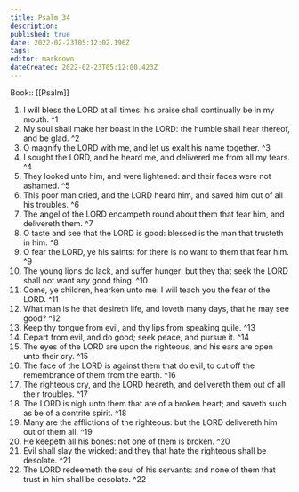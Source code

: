 ```yaml
---
title: Psalm_34
description: 
published: true
date: 2022-02-23T05:12:02.196Z
tags: 
editor: markdown
dateCreated: 2022-02-23T05:12:00.423Z
---
```


 Book:: [[Psalm]]
 1. I will bless the LORD at all times: his praise shall continually be in my mouth. ^1
 2. My soul shall make her boast in the LORD: the humble shall hear thereof, and be glad. ^2
 3. O magnify the LORD with me, and let us exalt his name together. ^3
 4. I sought the LORD, and he heard me, and delivered me from all my fears. ^4
 5. They looked unto him, and were lightened: and their faces were not ashamed. ^5
 6. This poor man cried, and the LORD heard him, and saved him out of all his troubles. ^6
 7. The angel of the LORD encampeth round about them that fear him, and delivereth them. ^7
 8. O taste and see that the LORD is good: blessed is the man that trusteth in him. ^8
 9. O fear the LORD, ye his saints: for there is no want to them that fear him. ^9
 10. The young lions do lack, and suffer hunger: but they that seek the LORD shall not want any good thing. ^10
 11. Come, ye children, hearken unto me: I will teach you the fear of the LORD. ^11
 12. What man is he that desireth life, and loveth many days, that he may see good? ^12
 13. Keep thy tongue from evil, and thy lips from speaking guile. ^13
 14. Depart from evil, and do good; seek peace, and pursue it. ^14
 15. The eyes of the LORD are upon the righteous, and his ears are open unto their cry. ^15
 16. The face of the LORD is against them that do evil, to cut off the remembrance of them from the earth. ^16
 17. The righteous cry, and the LORD heareth, and delivereth them out of all their troubles. ^17
 18. The LORD is nigh unto them that are of a broken heart; and saveth such as be of a contrite spirit. ^18
 19. Many are the afflictions of the righteous: but the LORD delivereth him out of them all. ^19
 20. He keepeth all his bones: not one of them is broken. ^20
 21. Evil shall slay the wicked: and they that hate the righteous shall be desolate. ^21
 22. The LORD redeemeth the soul of his servants: and none of them that trust in him shall be desolate. ^22

